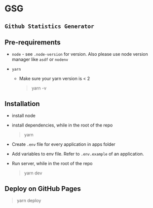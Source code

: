 # GSG

## **`Github Statistics Generator`**

## Pre-requirements

- `node` - see `.node-version` for version. Also please use node version manager like `asdf` or `nodenv`

- `yarn`

  - Make sure your yarn version is < 2

    > yarn -v

## Installation

- install node

- install dependencies, while in the root of the repo

  > yarn

- Create `.env` file for every application in apps folder

- Add variables to env file. Refer to `.env.example` of an application.

- Run server, while in the root of the repo

  > yarn dev

## Deploy on GitHub Pages

> yarn deploy

